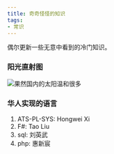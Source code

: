 ```yaml
---
title: 奇奇怪怪的知识
tags:
- 常识
---
```


偶尔更新一些无意中看到的冷门知识。

<!--more-->

### 阳光直射图
![果然国内的太阳温和很多](/images/irradiation.jpg)

### 华人实现的语言
1. ATS-PL-SYS: Hongwei Xi
2. F#: Tao Liu
3. sql: 刘英武
4. php: 惠新宸
